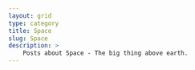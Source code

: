 ```yaml
---
layout: grid
type: category
title: Space
slug: Space
description: > 
    Posts about Space - The big thing above earth.
---
```



